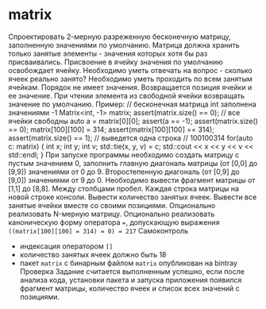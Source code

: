 # matrix
Спроектировать 2-мерную разреженную бесконечную матрицу, заполненную значениями по
умолчанию. Матрица должна хранить только занятые элементы - значения которых хотя бы раз
присваивались. Присвоение в ячейку значения по умолчанию освобождает ячейку.
Необходимо уметь отвечать на вопрос - сколько ячеек реально занято?
Необходимо уметь проходить по всем занятым ячейкам. Порядок не имеет значения. Возвращается
позиция ячейки и ее значение.
При чтении элемента из свободной ячейки возвращать значение по умолчанию.
Пример:
 // бесконечная матрица int заполнена значениями -1
 Matrix<int, -1> matrix;
 assert(matrix.size() == 0); // все ячейки свободны
 auto a = matrix[0][0];
 assert(a == -1);
 assert(matrix.size() == 0);
 matrix[100][100] = 314;
 assert(matrix[100][100] == 314);
 assert(matrix.size() == 1);
 // выведется одна строка
 // 100100314
 for(auto c: matrix)
 {
 int x;
 int y;
 int v;
 std::tie(x, y, v) = c;
 std::cout << x << y << v << std::endl;
 }
При запуске программы необходимо создать матрицу с пустым значением 0, заполнить главную
диагональ матрицы (от [0,0] до [9,9]) значениями от 0 до 9.
Второстепенную диагональ (от [0,9] до [9,0]) значениями от 9 до 0.
Необходимо вывести фрагмент матрицы от [1,1] до [8,8]. Между столбцами пробел. Каждая строка
матрицы на новой строке консоли.
Вывести количество занятых ячеек.
Вывести все занятые ячейки вместе со своими позициями.
Опционально реализовать N-мерную матрицу.
Опционально реализовать каноническую форму оператора `=`, допускающую выражения
`((matrix[100][100] = 314) = 0) = 217`
Самоконтроль
- индексация оператором `[]`
- количество занятых ячеек должно быть 18
- пакет `matrix` с бинарным файлом `matrix` опубликован на bintray
Проверка
Задание считается выполненным успешно, если после анализа кода, установки пакета и запуска
приложения появился фрагмент матрицы, количество ячеек и список всех значений с позициями.
